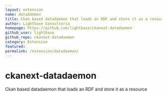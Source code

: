 ```yaml
---
layout: extension
name: datadaemon
title: Ckan based datadaemon that loads an RDF and store it as a resource
author: Lightbase Consultoria
homepage: https://github.com/lightbase/ckanext-datadaemon
github_user: lightbase
github_repo: ckanext-datadaemon
category: Extension
featured: 
permalink: /extension/datadaemon/
---
```



ckanext-datadaemon
==================

Ckan based datadaemon that loads an RDF and store it as a resource

